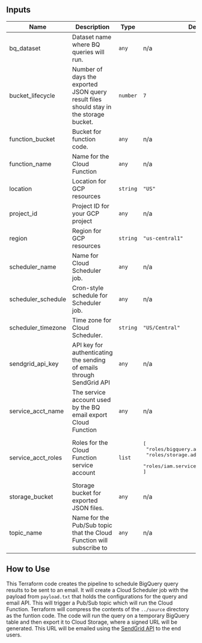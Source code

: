 ## Inputs

| Name | Description | Type | Default | Required |
|------|-------------|------|---------|:-----:|
| bq\_dataset | Dataset name where BQ queries will run. | `any` | n/a | yes |
| bucket\_lifecycle | Number of days the exported JSON query result files should stay in the storage bucket. | `number` | `7` | no |
| function\_bucket | Bucket for function code. | `any` | n/a | yes |
| function\_name | Name for the Cloud Function | `any` | n/a | yes |
| location | Location for GCP resources | `string` | `"US"` | no |
| project\_id | Project ID for your GCP project | `any` | n/a | yes |
| region | Region for GCP resources | `string` | `"us-central1"` | no |
| scheduler\_name | Name for Cloud Scheduler job. | `any` | n/a | yes |
| scheduler\_schedule | Cron-style schedule for Scheduler job. | `any` | n/a | yes |
| scheduler\_timezone | Time zone for Cloud Scheduler. | `string` | `"US/Central"` | no |
| sendgrid\_api\_key | API key for authenticating the sending of emails through SendGrid API | `any` | n/a | yes |
| service\_acct\_name | The service account used by the BQ email export Cloud Function | `any` | n/a | yes |
| service\_acct\_roles | Roles for the Cloud Function service account | `list` | <pre>[<br>  "roles/bigquery.admin",<br>  "roles/storage.admin",<br>  "roles/iam.serviceAccountTokenCreator"<br>]</pre> | no |
| storage\_bucket | Storage bucket for exported JSON files. | `any` | n/a | yes |
| topic\_name | Name for the Pub/Sub topic that the Cloud Function will subscribe to | `any` | n/a | yes |

## How to Use

This Terraform code creates the pipeline to schedule BigQuery query results to be sent to an email. It will create a Cloud Scheduler job with the payload from `payload.txt` that holds the configurations for the query and email API. This will trigger a Pub/Sub topic which will run the Cloud Function. Terraform will compress the contents of the `../source` directory as the funtion code. The code will run the query on a temporary BigQuery table and then export it to Cloud Storage, where a signed URL will be generated. This URL will be emailed using the [SendGrid API](https://sendgrid.com/) to the end users.

